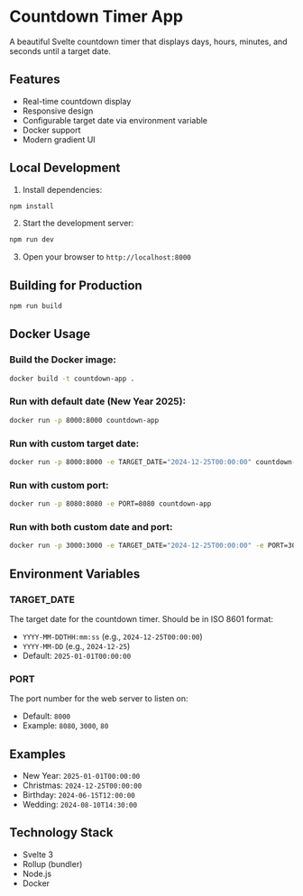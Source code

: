 # Countdown Timer App

A beautiful Svelte countdown timer that displays days, hours, minutes, and seconds until a target date.

## Features

- Real-time countdown display
- Responsive design
- Configurable target date via environment variable
- Docker support
- Modern gradient UI

## Local Development

1. Install dependencies:
```bash
npm install
```

2. Start the development server:
```bash
npm run dev
```

3. Open your browser to `http://localhost:8000`

## Building for Production

```bash
npm run build
```

## Docker Usage

### Build the Docker image:
```bash
docker build -t countdown-app .
```

### Run with default date (New Year 2025):
```bash
docker run -p 8000:8000 countdown-app
```

### Run with custom target date:
```bash
docker run -p 8000:8000 -e TARGET_DATE="2024-12-25T00:00:00" countdown-app
```

### Run with custom port:
```bash
docker run -p 8080:8080 -e PORT=8080 countdown-app
```

### Run with both custom date and port:
```bash
docker run -p 3000:3000 -e TARGET_DATE="2024-12-25T00:00:00" -e PORT=3000 countdown-app
```

## Environment Variables

### TARGET_DATE
The target date for the countdown timer. Should be in ISO 8601 format:
- `YYYY-MM-DDTHH:mm:ss` (e.g., `2024-12-25T00:00:00`)
- `YYYY-MM-DD` (e.g., `2024-12-25`)
- Default: `2025-01-01T00:00:00`

### PORT
The port number for the web server to listen on:
- Default: `8000`
- Example: `8080`, `3000`, `80`

## Examples

- New Year: `2025-01-01T00:00:00`
- Christmas: `2024-12-25T00:00:00`
- Birthday: `2024-06-15T12:00:00`
- Wedding: `2024-08-10T14:30:00`

## Technology Stack

- Svelte 3
- Rollup (bundler)
- Node.js
- Docker
